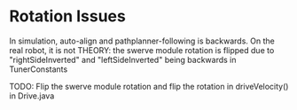 



# Rotation Issues

In simulation, auto-align and pathplanner-following is backwards.  On the real robot, it is not
THEORY: the swerve module rotation is flipped due to "rightSideInverted" and "leftSideInverted" being backwards in TunerConstants

TODO: Flip the swerve module rotation and flip the rotation in driveVelocity() in Drive.java
